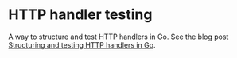 # HTTP handler testing

A way to structure and test HTTP handlers in Go. See the blog post [Structuring and testing HTTP handlers in Go](https://www.maragu.dk/blog/structuring-and-testing-http-handlers-in-go/).
